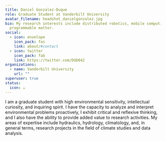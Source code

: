 ```yaml
---
title: Daniel Gonzalez-Duque
role: Graduate Student at Vanderbilt University
avatar_filename: headshot_danielgonzalez.jpg
bio: My research interests include distributed robotics, mobile computing and
  programmable matter.
social:
  - icon: envelope
    icon_pack: fas
    link: about/#contact
  - icon: twitter
    icon_pack: fab
    link: https://twitter.com/DGD042
organizations:
  - name: Vanderbilt University
    url: ""
superuser: true
status:
  icon: ☕️
---
```

<!--StartFragment-->

I am a graduate student with high environmental sensitivity, intellectual curiosity, and inquiring spirit. I have the capacity to analyze and interpret environmental problems proactively, I exhibit critical and reflexive thinking, and I also have the ability to provide added value to research activities. My areas of expertise include hydraulics, hydrology, climatology, and, in general terms, research projects in the field of climate studies and data analysis.

<!--EndFragment-->